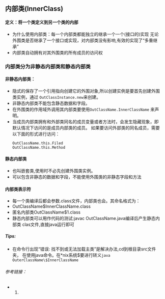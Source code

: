 ## 内部类(InnerClass)
#### 定义：将一个类定义到另一个类的内部
* 为什么使用内部类：每一个内部类都能独立的继承一个一个(接口的)实现
无论外围类是否继承了一个接口或实现，对内部类没有影响,有效的实现了“多重继承”
* 内部类自动拥有对其外围类的所有成员的访问权
### 内部类分为非静态内部类和静态内部类
#### 非静态内部类：
* 隐式的保存了一个引用指向创建它的外围对象,所以创建实例是要首先创建外围类实例，通过
`OutClassInstance.new`来创建。
* 非静态内部类不能包含静态数据和字段。
* 在外围类的作用域外调用其内部类要使用`OutClassName.InnerClassName` 来声明。
* 当成员内部类拥有和外部类同名的成员变量或者方法时，会发生隐藏现象，即默认情况下访问的是成员内部类的成员。
如果要访问外部类的同名成员，需要以下面的形式进行访问：
    ```
    OutClassName.this.Filed
    OutClassName.this.Method
    ```
#### 静态内部类
* 也叫嵌套类,使用时不必先创建外围类实例。
* 可以包含非静态的数据和字段，不能使用外围类的非静态字段和方法
#### 内部类表示符
* 每一个类编译后都会参数.class文件，内部类也会。其命名格式为：
* OutClassName$InnerClassName.class
* 匿名内部类OutClassName$1.class
* 静态内部类可以用作代码的测试:javac OutClassName.java编译后产生静态内部类
clas文件,直接java运行即可
##### Tips:
* 在命令行出现“错误: 找不到或无法加载主类”是解决办法,cd到根目录src文件夹，
在使用java命令。在*nix系统$要进行转义`java OuterClassName\$InnerClassName`





###### 参考链接：
* 1.





   



